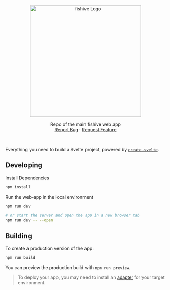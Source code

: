 <div align="center">
  <a href="https://github.com/clearstreams">
    <img src="https://cdn.discordapp.com/attachments/961025369354403840/1096393585680728126/fishive_logo.png" alt="fishive Logo" width="350">
  </a>
  <p align="center">
    Repo of the main fishive web app
    <br />
    <a href="https://github.com/fishive-dev/fishive-app/issues">Report Bug</a>
    ·
    <a href="https://github.com/fishive-dev/fishive-app/issues">Request Feature</a>
    <br />
  </p>
</div>

<br/>

Everything you need to build a Svelte project, powered by [`create-svelte`](https://github.com/sveltejs/kit/tree/master/packages/create-svelte).

## Developing

Install Dependencies
```bash
npm install
```

Run the web-app in the local environment
```bash
npm run dev

# or start the server and open the app in a new browser tab
npm run dev -- --open
```

## Building

To create a production version of the app:

```bash
npm run build
```

You can preview the production build with `npm run preview`.

> To deploy your app, you may need to install an [adapter](https://kit.svelte.dev/docs/adapters) for your target environment.
